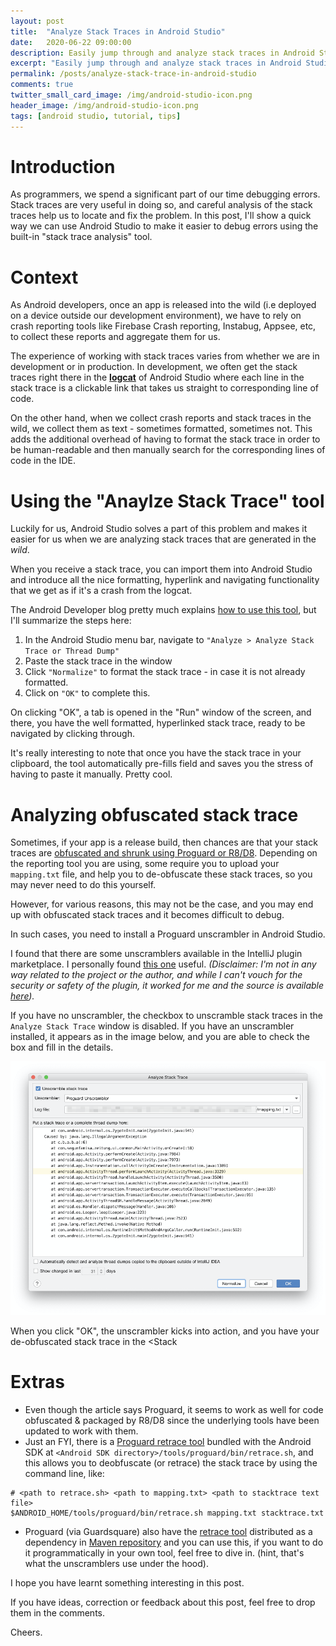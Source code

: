 ```yaml
---
layout: post
title:  "Analyze Stack Traces in Android Studio"
date:   2020-06-22 09:00:00
description: Easily jump through and analyze stack traces in Android Studio
excerpt: "Easily jump through and analyze stack traces in Android Studio"
permalink: /posts/analyze-stack-trace-in-android-studio
comments: true
twitter_small_card_image: /img/android-studio-icon.png
header_image: /img/android-studio-icon.png
tags: [android studio, tutorial, tips]
---
```


# Introduction

As programmers, we spend a significant part of our time debugging errors. Stack traces
are very useful in doing so, and careful analysis of the stack traces help us to
locate and fix the problem. In this post, I'll show a quick way we can use Android
Studio to make it easier to debug errors using the built-in "stack trace analysis" tool.

# Context

As Android developers, once an app is released into the wild
(i.e deployed on a device outside our development environment), we have to rely
on crash reporting tools like Firebase Crash reporting, Instabug, Appsee, etc, to
collect these reports and aggregate them for us.

The experience of working with stack traces varies from whether we are in development
or in production. In development, we often get the stack traces right there in the
**[logcat](https://developer.android.com/studio/debug/am-logcat)** of Android Studio
where each line in the stack trace is a clickable link that takes us straight to corresponding line of code.

On the other hand, when we collect crash reports and stack traces in the wild,
we collect them as text - sometimes formatted, sometimes not. This adds the
additional overhead of having to format the stack trace in order to be
human-readable and then manually search for the corresponding lines of
code in the IDE.

# Using the "Anaylze Stack Trace" tool

Luckily for us, Android Studio solves a part of this problem and makes it easier for us
when we are analyzing stack traces that are generated in the _wild_.

When you receive a stack trace, you can import them into Android Studio and introduce
all the nice formatting, hyperlink and navigating functionality that we get as if it's a
crash from the logcat.

The Android Developer blog pretty much explains
[how to use this tool](https://developer.android.com/studio/debug/stacktraces),
but I'll summarize the steps here:

1. In the Android Studio menu bar, navigate to `"Analyze > Analyze Stack Trace or Thread Dump"`
2. Paste the stack trace in the window
3. Click `"Normalize"` to format the stack trace - in case it is not already formatted.
4. Click on `"OK"` to complete this.

On clicking "OK", a tab is opened in the "Run" window of the screen, and there,
you have the well formatted, hyperlinked stack trace, ready to be navigated by clicking through.

It's really interesting to note that once you have the stack trace in your clipboard,
the tool automatically pre-fills field and saves you the stress of having to paste it manually.
Pretty cool.

# Analyzing obfuscated stack trace

Sometimes, if your app is a release build, then chances are that your stack traces are [obfuscated
and shrunk using Proguard or R8/D8](https://developer.android.com/studio/build/shrink-code).
Depending on the reporting tool you are using, some require you to upload your `mapping.txt`
file, and help you to de-obfuscate these stack traces, so you may never need to do this yourself.

However, for various reasons, this may not be the case, and you may end up with obfuscated
stack traces and it becomes difficult to debug.

In such cases, you need to install a Proguard unscrambler in Android Studio.

I found that there are some unscramblers available in the IntelliJ plugin marketplace.
I personally found [this one](https://plugins.jetbrains.com/plugin/11971-proguard-unscramble) useful.
_(Disclaimer: I'm not in any way related to the project or the author, and while I can't vouch
for the security or safety of the plugin, it worked for me and the source is available [here](https://github.com/Chimerapps/intellij-proguard-unscramble))._

If you have no unscrambler, the checkbox to unscramble stack traces in the `Analyze Stack Trace`
window is disabled. If you have an unscrambler installed, it appears as in the image below, and you
are able to check the box and fill in the details.

<p align="center">
	<img src="/img/analyze-stack-trace-window-2.png"
  alt="Screenshot showing the Analyze Stack Trace Window with a Proguard Unscrambler installed">
</p>

When you click "OK", the unscrambler kicks into action, and you have your de-obfuscated stack trace
in the <Stack

# Extras
* Even though the article says Proguard, it seems to work as well for code obfuscated & packaged by R8/D8
since the underlying tools have been updated to work with them.
* Just an FYI, there is a [Proguard retrace tool](https://www.guardsquare.com/en/products/proguard/manual/retrace)
 bundled with the Android SDK at `<Android SDK directory>/tools/proguard/bin/retrace.sh`, and this allows you to
deobfuscate (or retrace) the stack trace by using the command line, like:

```shell
# <path to retrace.sh> <path to mapping.txt> <path to stacktrace text file>
$ANDROID_HOME/tools/proguard/bin/retrace.sh mapping.txt stacktrace.txt
```

* Proguard (via Guardsquare) also have the [retrace tool](https://github.com/Guardsquare/proguard/tree/master/retrace) distributed as a dependency in [Maven repository](https://mvnrepository.com/artifact/net.sf.proguard/proguard-retrace) and you
can use this, if you want to do it programmatically in your own tool, feel free to dive in.
(hint, that's what the unscramblers use under the hood).

I hope you have learnt something interesting in this post.

If you have ideas, correction or feedback about this post,
feel free to drop them in the comments.

Cheers.
